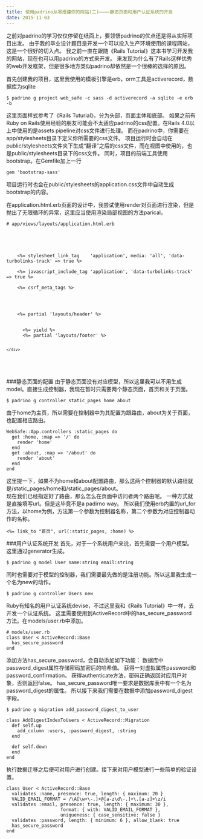 ```yaml
---
title: 使用padrino从零搭建你的网站(二)————静态页面和用户认证系统的开发
date: 2015-11-03
---
```

之前对padrino的学习仅仅停留在纸面上，要领悟padrino的优点还是得从实际项目出发。
由于我的毕业设计题目是开发一个可以投入生产环境使用的课程网站，这是一个很好的切入点。
我之前一直在跟随《Rails Tutorial》这本书学习开发我的网站，现在也可以用padrino的方式来开发。
来发现为什么有了Rails这样优秀的web开发框架，但是很多地方类似padrino却依然是一个很棒的选择的原因。

首先创建我的项目，这里我使用的模板引擎是erb，orm工具是activerecord，数据库为sqlite
<pre><code>$ padrino g project web_safe -c sass -d activerecord -a sqlite -e erb -b
</code></pre>

这里页面样式参考了《Rails Tuturial》，分为头部，页面主体和底部。
如果之前有Ruby on Rails使用经验的朋友可能会不太适应padrino的css配置。在Rails 4.0以上中使用的是assets pipeline对css文件进行处理。
而在padrino中，你需要在app/stylesheets目录下定义你所需要的css文件。
项目运行时会自动在public/stylesheets文件夹下生成“翻译”之后的css文件，而在视图中使用的，也是public/stylesheets目录下的css文件。
同时，项目的前端工具使用bootstrap。在Gemfile加上一行
<pre><code>gem 'bootstrap-sass'
</code></pre>
项目运行时也会在public/stylesheets的application.css文件中自动生成bootstrap的内容。

在application.html.erb页面的设计中，我尝试使用render对页面进行渲染，但是抛出了无限循环的异常，这里应当使用渲染局部视图的方法parical。
<pre><code># app/views/layouts/application.html.erb
<!DOCTYPE html>
<html>
  <head>
    <title></title>
<!---引用application.css-->
    <%= stylesheet_link_tag    'application', media: 'all', 'data-turbolinks-track' => true %>
<!--引用application.js-->
    <%= javascript_include_tag 'application', 'data-turbolinks-track' => true %>
<!--避免跨站请求(CSRF)伪造攻击-->
    <%= csrf_meta_tags %>
    <!--[if lt IE 9]> <script src="//cdnjs.cloudflare.com/ajax/libs/html5shiv/r29/html5.min.js"> </script> <![endif]-->
  </head>
  <body>
    <%= partial 'layouts/header' %>
    <div class="container">
      <%= yield %>
      <%= partial 'layouts/footer' %>

    </div>
  </body>
</html>
</code></pre>

###静态页面的配置
由于静态页面没有对应模型，所以这里我可以不用生成model。直接生成控制器，我现在暂时只需要两个静态页面，首页和关于页面。
<pre><code>$ padrino g controller static_pages home about
</code></pre>
由于home为主页，所以需要在控制器中为其配置为跟路由，about为关于页面，也配置相应路由。
<pre><code>WebSafe::App.controllers :static_pages do  
  get :home, :map => '/' do
    render 'home'
  end  
  get :about, :map => '/about' do
    render 'about'
  end  
end
</code></pre>
这里提一下，如果不为home和about配置路由，那么这两个控制器的默认路径就是/static_pages/home和/static_pages/about。  
现在我们已经指定好了路由，那么怎么在页面中访问者两个路由呢。
一种方式就是直接填写url。但是这毕竟不是a padirno way。
所以我们使用erb内置的url_for方法，以home为例，方法第一个参数为控制器名称，第二个参数为对应控制器动作的名称。
<pre><code><%= link_to "首页", url(:static_pages, :home) %>
</code></pre>

###用户认证系统开发
首先，对于一个系统用户来说，首先需要一个用户模型。这里通过generator生成。
<pre><code>$ padrino g model User name:string email:string
</code></pre>
同时也需要对于模型的控制器，我们需要最先做的是注册功能。所以这里我生成一个名为new的动作。
<pre><code>$ padrino g controller Users new
</code></pre>
Ruby有知名的用户认证系统devise，不过这里我和《Rails Tutorial》中一样，去开发一个认证系统。
这里需要使用到ActiveRecord中的has_secure_password方法。在models/user.rb中添加。
<pre><code># models/user.rb
class User < ActiveRecord::Base
  has_secure_password
end
</code></pre>
添加方法has_secure_password，会自动添加如下功能：
数据库中password_digest属性存储密码加密后的哈希值。
获得一对虚拟属性password和password_confirmation。
获得authenticate方法，密码正确返回对应用户对象，否则返回false。
has_secure_password唯一要求是数据库表中有一个名为password_digest的属性。
所以接下来我们需要在数据中添加password_digest字段。
<pre><code>$ padrino g migration add_password_digest_to_user  

class AddDigestIndexToUsers < ActiveRecord::Migration
  def self.up
    add_column :users, :password_digest, :string
  end

  def self.down
  end
end
</code></pre>
执行数据迁移之后便可对用户进行创建。接下来对用户模型进行一些简单的验证设置。
<pre><code>class User < ActiveRecord::Base
  validates :name, presence: true, length: { maximum: 20 }
  VALID_EMAIL_FORMAT = /\A[\w+\-.]+@[a-z\d\-.]+\.[a-z]+\z/i
  validates :email, presence: true, length: { maximum: 30 },
                    format: { with: VALID_EMAIL_FORMAT },
                    uniqueness: { case_sensitive: false }
  validates :password, length: { minimum: 6 }, allow_blank: true
  has_secure_password
end
</code></pre>
